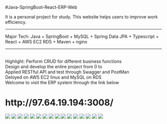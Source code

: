 #Java-SpringBoot-React-ERP-Web

It is a personal project for study. This website helps users to improve work efficiency.
<hr>
Major Tech: 
Java + SpringBoot + MySQL + Spring Data JPA + Typescript + React + AWS EC2 RDS + Maven + nginx
<hr>
<br>
Highlight:
Perform CRUD for different business functions<br>
Design and develop the entire project from 0 to <br>
Applied RESTful API and test through Swagger and PostMan<br>
Deloyed on AWS EC2 linux and MySQL on RDS<br>
Welcome to visit the ERP system through the link below <br>
<h1>http://97.64.19.194:3008/</h1>
<img src="screenshot/Screenshot 2024-05-19 230043.png">
<img src="screenshot/Screenshot 2024-05-19 230112.png">
<img src="screenshot/Screenshot 2024-05-19 230126.png">
<img src="screenshot/Screenshot 2024-05-19 230149.png">
<img src="screenshot/Screenshot 2024-05-19 230207.png">
<img src="screenshot/Screenshot 2024-05-19 230218.png">
<img src="screenshot/Screenshot 2024-05-19 230239.png">
<img src="screenshot/Screenshot 2024-05-19 230343.png">
<img src="screenshot/Screenshot 2024-05-19 230352.png">
<img src="screenshot/Screenshot 2024-05-19 230359.png">
<img src="screenshot/Screenshot 2024-05-19 230414.png">
<img src="screenshot/Screenshot 2024-05-19 230435.png">
<img src="screenshot/Screenshot 2024-05-19 230443.png">
<img src="screenshot/Screenshot 2024-05-19 230649.png">
<img src="screenshot/Screenshot 2024-05-19 230713.png">
<img src="screenshot/Screenshot 2024-05-19 230726.png">
